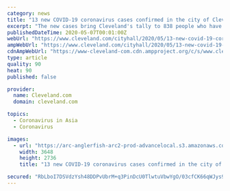 ```yaml
---
category: news
title: "13 new COVID-19 coronavirus cases confirmed in the city of Cleveland"
excerpt: "The new cases bring Cleveland's tally to 838 people who have been infected by the virus. Thirty-nine people have died."
publishedDateTime: 2020-05-07T00:01:00Z
webUrl: "https://www.cleveland.com/cityhall/2020/05/13-new-covid-19-coronavirus-cases-confirmed-in-the-city-of-cleveland.html"
ampWebUrl: "https://www.cleveland.com/cityhall/2020/05/13-new-covid-19-coronavirus-cases-confirmed-in-the-city-of-cleveland.html?outputType=amp"
cdnAmpWebUrl: "https://www-cleveland-com.cdn.ampproject.org/c/s/www.cleveland.com/cityhall/2020/05/13-new-covid-19-coronavirus-cases-confirmed-in-the-city-of-cleveland.html?outputType=amp"
type: article
quality: 90
heat: 90
published: false

provider:
  name: Cleveland.com
  domain: cleveland.com

topics:
  - Coronavirus in Asia
  - Coronavirus

images:
  - url: "https://arc-anglerfish-arc2-prod-advancelocal.s3.amazonaws.com/public/UGPQII7IN5EWVDBWOTUGYVJUBY.jpg"
    width: 3648
    height: 2736
    title: "13 new COVID-19 coronavirus cases confirmed in the city of Cleveland"

secured: "RbLboI7DSVdzYsh48DDPvUbrM+q3PinDcU0TlwtuVbwYgO/03cfCK66qWJys9+ItjR9uJozHiEccGHnKsAuLmDYIAN3aoSGgyt4RTdAolw7Rp02tOgwkEuTbdLzI4eo1JgIvg2vYyuhGYpWGvQHSZ5/wL2v0Y/LJkePmHlGAzgbTViPyk6S/l3vp1EzlI1O+eS5Lo5KgJD+cWH2rFegyrJLir9PVd38y/3DlXr3A5/u+GrVlfOOqPsjN4jWU8f6OFdKDN1JclAjt0/9UlQBAzQR8itFi58DNmnekEWzMa0YA9vhufoNLivZDlu8vM8tY;uilbM+piXBrlkZzc0PpyDg=="
---
```


